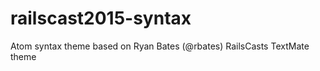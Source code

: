 railscast2015-syntax
====================

Atom syntax theme based on Ryan Bates (@rbates) RailsCasts TextMate theme

